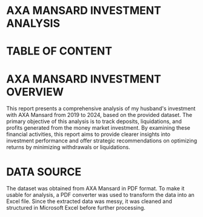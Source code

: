 # AXA MANSARD INVESTMENT ANALYSIS

# TABLE OF CONTENT

# AXA MANSARD INVESTMENT OVERVIEW
This report presents a comprehensive analysis of my husband's investment with AXA Mansard from 2019 to 2024, based on the provided dataset. The primary objective of this analysis is to track deposits, liquidations, and profits generated from the money market investment. By examining these financial activities, this report aims to provide clearer insights into investment performance and offer strategic recommendations on optimizing returns by minimizing withdrawals or liquidations.

# DATA SOURCE
The dataset was obtained from AXA Mansard in PDF format. To make it usable for analysis, a PDF converter was used to transform the data into an Excel file. Since the extracted data was messy, it was cleaned and structured in Microsoft Excel before further processing.


